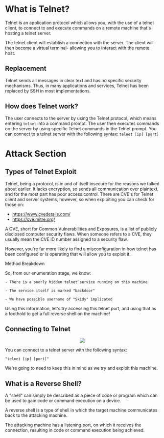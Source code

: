 # What is Telnet?

Telnet is an application protocol which allows you, with the use of a telnet client, to connect to and execute commands on a remote machine that's hosting a telnet server.

The telnet client will establish a connection with the server. The client will then become a virtual terminal- allowing you to interact with the remote host.

## Replacement

Telnet sends all messages in clear text and has no specific security mechanisms. Thus, in many applications and services, Telnet has been replaced by SSH in most implementations.

## How does Telnet work?

The user connects to the server by using the Telnet protocol, which means entering `telnet` into a command prompt. The user then executes commands on the server by using specific Telnet commands in the Telnet prompt. You can connect to a telnet server with the following syntax: `telnet [ip] [port]`

# Attack Section

## Types of Telnet Exploit

Telnet, being a protocol, is in and of itself insecure for the reasons we talked about earlier. It lacks encryption, so sends all communication over plaintext, and for the most part has poor access control. There are CVE's for Telnet client and server systems, however, so when exploiting you can check for those on:

  * https://www.cvedetails.com/
  * https://cve.mitre.org/

A CVE, short for Common Vulnerabilities and Exposures, is a list of publicly disclosed computer security flaws. When someone refers to a CVE, they usually mean the CVE ID number assigned to a security flaw.

However, you're far more likely to find a misconfiguration in how telnet has been configured or is operating that will allow you to exploit it.

Method Breakdown

So, from our enumeration stage, we know:

    - There is a poorly hidden telnet service running on this machine

    - The service itself is marked "backdoor"

    - We have possible username of "Skidy" implicated

Using this information, let's try accessing this telnet port, and using that as a foothold to get a full reverse shell on the machine!

## Connecting to Telnet

<p align="center"><img src="https://user-images.githubusercontent.com/71202864/213129670-457605d2-4772-4f85-8dfd-7106ecc629c8.png"></img>
</p>


You can connect to a telnet server with the following syntax:

    "telnet [ip] [port]"

We're going to need to keep this in mind as we try and exploit this machine.


## What is a Reverse Shell?

A "shell" can simply be described as a piece of code or program which can be used to gain code or command execution on a device.

A reverse shell is a type of shell in which the target machine communicates back to the attacking machine.

The attacking machine has a listening port, on which it receives the connection, resulting in code or command execution being achieved.
